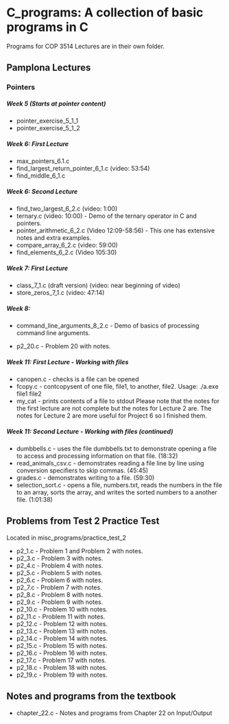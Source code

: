 # C_programs:  A collection of basic programs in C 

Programs for COP 3514 Lectures are in their own folder.

## Pamplona Lectures

### Pointers

##### Week 5 (Starts at pointer content)
* pointer_exercise_5_1_1
* pointer_exercise_5_1_2

##### Week 6: First Lecture
* max_pointers_6.1.c
* find_largest_return_pointer_6_1.c (video: 53:54)
* find_middle_6_1.c

##### Week 6: Second Lecture
* find_two_largest_6_2.c (video: 1:00)
* ternary.c (video: 10:00) - Demo of the ternary operator in C and pointers.
* pointer_arithmetic_6_2.c (Video 12:09-58:56) - This one has extensive notes and extra examples.
* compare_array_6_2.c (video: 59:00)
* find_elements_6_2.c (Video 105:30)

##### Week 7: First Lecture
* class_7_1.c (draft version) (video: near beginning of video)
* store_zeros_7_1.c (video: 47:14)

##### Week 8:

* command_line_arguments_8_2.c - Demo of basics of processing command line arguments.


* p2_20.c - Problem 20 with notes.

##### Week 11: First Lecture - Working with files
* canopen.c - checks is a file can be opened
* fcopy.c -  contcopysent of one file, file1, to another, file2.  Usage: ./a.exe file1 file2
* my_cat - prints contents of a file to stdout
Please note that the notes for the first lecture are not complete but the notes for Lecture 2 are.
The notes for Lecture 2 are more useful for Project 6 so I finished them.

##### Week 11: Second Lecture - Working with files (continued)
* dumbbells.c - uses the file dumbbells.txt to demonstrate opening a file to access and processing information on that file. (18:32)
* read_animals_csv.c - demonstrates reading a file line by line using conversion specifiers to skip commas. (45:45)
* grades.c - demonstrates writing to a file. (59:30)
* selection_sort.c - opens a file, numbers.txt, reads the numbers in the file to an array, sorts the array, and writes the sorted numbers to a another file. (1:01:38)

## Problems from Test 2 Practice Test 

Located in misc_programs/practice_test_2

* p2_1.c - Problem 1 and Problem 2 with notes.
* p2_3.c - Problem 3 with notes.
* p2_4.c - Problem 4 with notes.
* p2_5.c - Problem 5 with notes.
* p2_6.c - Problem 6 with notes.
* p2_7.c - Problem 7 with notes.
* p2_8.c - Problem 8 with notes.
* p2_9.c - Problem 9 with notes.
* p2_10.c - Problem 10 with notes.
* p2_11.c - Problem 11 with notes.
* p2_12.c - Problem 12 with notes.
* p2_13.c - Problem 13 with notes.
* p2_14.c - Problem 14 with notes.
* p2_15.c - Problem 15 with notes.
* p2_16.c - Problem 16 with notes.
* p2_17.c - Problem 17 with notes.
* p2_18.c - Problem 18 with notes.
* p2_19.c - Problem 19 with notes.

## Notes and programs from the textbook
* chapter_22.c - Notes and programs from Chapter 22 on Input/Output







